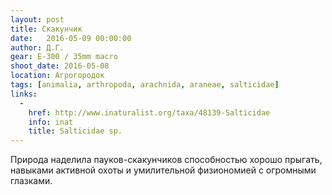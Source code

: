 ```yaml
---
layout: post
title: Скакунчик
date:   2016-05-09 00:00:00
author: Д.Г.
gear: E-300 / 35mm macro
shoot_date: 2016-05-08
location: Агрогородок
tags: [animalia, arthropoda, arachnida, araneae, salticidae]
links:
  -
    href: http://www.inaturalist.org/taxa/48139-Salticidae
    info: inat
    title: Salticidae sp.
---
```


Природа наделила пауков-скакунчиков способностью хорошо прыгать, навыками активной охоты и умилительной физиономией с огромными глазками.
